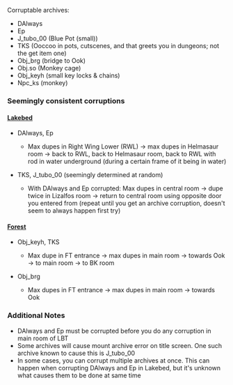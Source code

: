 Corruptable archives:
- DAlways
- Ep
- J_tubo_00 (Blue Pot (small))
- TKS (Ooccoo in pots, cutscenes, and that greets you in dungeons; not the get item one)
- Obj_brg (bridge to Ook)
- Obj.so (Monkey cage)
- Obj_keyh (small key locks & chains)
- Npc_ks (monkey)
 
### Seemingly consistent corruptions
 
#### <ins>Lakebed</ins>
- DAlways, Ep
  - Max dupes in Right Wing Lower (RWL) -> max dupes in Helmasaur room -> back to RWL, back to Helmasaur room, back to RWL with rod in water underground (during a certain frame of it being in water)
 
- TKS, J_tubo_00 (seemingly determined at random)
	- With DAlways and Ep corrupted: Max dupes in central room -> dupe twice in Lizalfos room -> return to central room using opposite door you entered from (repeat until you get an archive corruption, doesn't seem to always happen first try)
 
#### <ins>Forest</ins>
- Obj_keyh, TKS
	- Max dupe in FT entrance -> max dupes in main room -> towards Ook -> to main room -> to BK room
 
- Obj_brg
	- Max dupes in FT entrance -> max dupes in main room -> towards Ook
 
### Additional Notes
- DAlways and Ep must be corrupted before you do any corruption in main room of LBT
- Some archives will cause mount archive error on title screen. One such archive known to cause this is J_tubo_00
- In some cases, you can corrupt multiple archives at once. This can happen when corrupting DAlways and Ep in Lakebed, but it's unknown what causes them to be done at same time